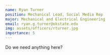 ```yaml
---
name: Ryan Turner
position: Mechanical Lead, Social Media Rep
major: Mechanical and Electrical Engineering
email: ryan.g.turner@okstate.edu
img: assets/officers/rturner.jpg
importance: 5
---
```

Do we need anything here?